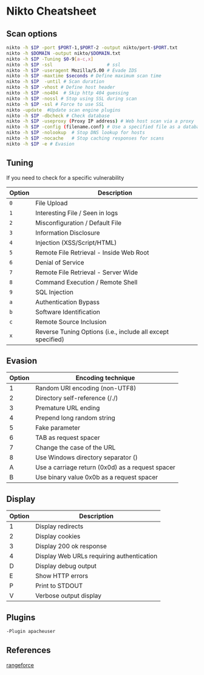 # Nikto Cheatsheet 
## Scan options  
```bash
nikto -h $IP -port $PORT-1,$PORT-2 -output nikto/port-$PORT.txt 
nikto -h $DOMAIN -output nikto/$DOMAIN.txt
nikto -h $IP -Tuning $0-9[a-c,x]
nikto -h $IP -ssl                    # ssl
nikto -h $IP -useragent Mozilla/5.00 # Evade IDS
nikto -h $IP -maxtime $seconds # Define maximum scan time  
nikto -h $IP  -until # Scan duration  
nikto -h $IP -vhost # Define host header  
nikto -h $IP -no404  # Skip http 404 guessing  
nikto -h $IP -nossl # Stop using SSL during scan  
nikto -h $IP -ssl # Force to use SSL  
nikto -update  #Update scan engine plugins  
nikto -h $IP -dbcheck # Check database   
nikto -h $IP -useproxy (Proxy IP address) # Web host scan via a proxy 
nikto -h $IP -config (filename.conf) # Use a specified file as a database  
nikto -h $IP -nolookup 	# Stop DNS lookup for hosts  
nikto -h $IP -nocache 	# Stop caching responses for scans
nikto -h $IP -e # Evasion 
```
## Tuning

If you need to check for a specific vulnerability

Option | Description
--- | ---
`0` | File Upload
`1` | Interesting File / Seen in logs
`2` | Misconfiguration / Default File
`3` | Information Disclosure
`4` | Injection (XSS/Script/HTML)
`5` | Remote File Retrieval - Inside Web Root
`6` | Denial of Service
`7` | Remote File Retrieval - Server Wide
`8` | Command Execution / Remote Shell
`9` | SQL Injection
`a` | Authentication Bypass
`b` | Software Identification
`c` | Remote Source Inclusion
`x` | Reverse Tuning Options (i.e., include all except specified)


## Evasion

**Option** | **Encoding technique**
--- | ---
1 | Random URI encoding (non-UTF8)
2 | Directory self-reference (/./)
3 | Premature URL ending
4 | Prepend long random string
5 | Fake parameter
6 | TAB as request spacer
7 | Change the case of the URL
8 | Use Windows directory separator (\)
A | Use a carriage return (0x0d) as a request spacer
B | Use binary value 0x0b as a request spacer


## Display 

Option | Description
--- | ---
1 | Display redirects  
2 | Display cookies  
3 | Display 200 ok response  
4 | Display Web URLs requiring authentication  
D | Display debug output  
E | Show HTTP errors  
P | Print to STDOUT  
V | Verbose output display

## Plugins
```bash
-Plugin apacheuser
```


## References

[rangeforce](https://materials.rangeforce.com/tutorial/2019/12/05/Nikto/)